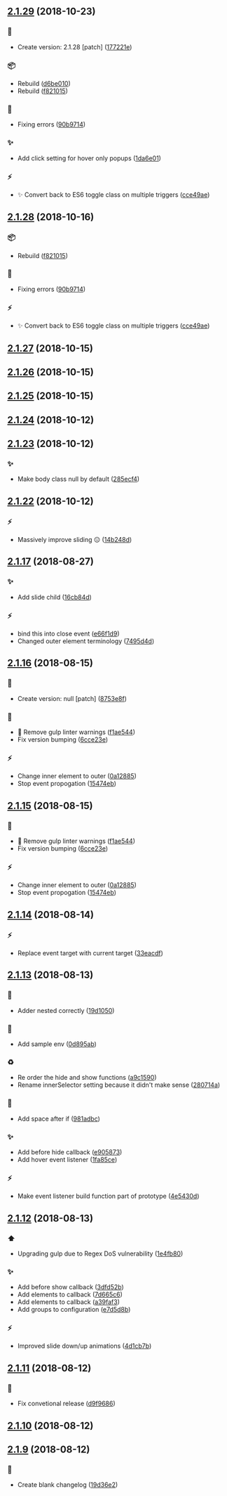 ## [2.1.29](https://github.com/ButsAndCats/limelight/compare/2.1.27...2.1.29) (2018-10-23)


### :bookmark:

* Create version: 2.1.28 [patch] ([177221e](https://github.com/ButsAndCats/limelight/commit/177221e))

### :package:

* Rebuild ([d6be010](https://github.com/ButsAndCats/limelight/commit/d6be010))
* Rebuild ([f821015](https://github.com/ButsAndCats/limelight/commit/f821015))

### :rotating_light:

* Fixing errors ([90b9714](https://github.com/ButsAndCats/limelight/commit/90b9714))

### :sparkles:

* Add click setting for hover only popups ([1da6e01](https://github.com/ButsAndCats/limelight/commit/1da6e01))

### :zap:

* :sparkles: Convert back to ES6 toggle class on multiple triggers ([cce49ae](https://github.com/ButsAndCats/limelight/commit/cce49ae))



## [2.1.28](https://github.com/ButsAndCats/limelight/compare/2.1.27...2.1.28) (2018-10-16)


### :package:

* Rebuild ([f821015](https://github.com/ButsAndCats/limelight/commit/f821015))

### :rotating_light:

* Fixing errors ([90b9714](https://github.com/ButsAndCats/limelight/commit/90b9714))

### :zap:

* :sparkles: Convert back to ES6 toggle class on multiple triggers ([cce49ae](https://github.com/ButsAndCats/limelight/commit/cce49ae))



## [2.1.27](https://github.com/ButsAndCats/limelight/compare/2.1.26...2.1.27) (2018-10-15)




## [2.1.26](https://github.com/ButsAndCats/limelight/compare/2.1.25...2.1.26) (2018-10-15)




## [2.1.25](https://github.com/ButsAndCats/limelight/compare/2.1.24...2.1.25) (2018-10-15)




## [2.1.24](https://github.com/ButsAndCats/limelight/compare/2.1.23...2.1.24) (2018-10-12)




## [2.1.23](https://github.com/ButsAndCats/limelight/compare/2.1.22...2.1.23) (2018-10-12)


### :sparkles:

* Make body class null by default ([285ecf4](https://github.com/ButsAndCats/limelight/commit/285ecf4))



## [2.1.22](https://github.com/ButsAndCats/limelight/compare/v2.1.21...v2.1.22) (2018-10-12)


### :zap:

* Massively improve sliding :expressionless: ([14b248d](https://github.com/ButsAndCats/limelight/commit/14b248d))



## [2.1.17](https://github.com/ButsAndCats/limelight/compare/2.1.16...2.1.17) (2018-08-27)


### :sparkles:

* Add slide child ([16cb84d](https://github.com/ButsAndCats/limelight/commit/16cb84d))

### :zap:

* bind this into close event ([e66f1d9](https://github.com/ButsAndCats/limelight/commit/e66f1d9))
* Changed outer element terminology ([7495d4d](https://github.com/ButsAndCats/limelight/commit/7495d4d))



## [2.1.16](https://github.com/ButsAndCats/limelight/compare/2.1.14...2.1.16) (2018-08-15)


### :bookmark:

* Create version: null [patch] ([8753e8f](https://github.com/ButsAndCats/limelight/commit/8753e8f))

### :tropical_drink:

* :rotating_light: Remove gulp linter warnings ([f1ae544](https://github.com/ButsAndCats/limelight/commit/f1ae544))
* Fix version bumping ([6cce23e](https://github.com/ButsAndCats/limelight/commit/6cce23e))

### :zap:

* Change inner element to outer ([0a12885](https://github.com/ButsAndCats/limelight/commit/0a12885))
* Stop event propogation ([15474eb](https://github.com/ButsAndCats/limelight/commit/15474eb))



## [2.1.15](https://github.com/ButsAndCats/limelight/compare/2.1.14...2.1.15) (2018-08-15)


### :tropical_drink:

* :rotating_light: Remove gulp linter warnings ([f1ae544](https://github.com/ButsAndCats/limelight/commit/f1ae544))
* Fix version bumping ([6cce23e](https://github.com/ButsAndCats/limelight/commit/6cce23e))

### :zap:

* Change inner element to outer ([0a12885](https://github.com/ButsAndCats/limelight/commit/0a12885))
* Stop event propogation ([15474eb](https://github.com/ButsAndCats/limelight/commit/15474eb))



## [2.1.14](https://github.com/ButsAndCats/limelight/compare/2.1.13...2.1.14) (2018-08-14)


### :zap:

* Replace event target with current target ([33eacdf](https://github.com/ButsAndCats/limelight/commit/33eacdf))



## [2.1.13](https://github.com/ButsAndCats/limelight/compare/2.1.12...2.1.13) (2018-08-13)


### :bug:

* Adder nested correctly ([19d1050](https://github.com/ButsAndCats/limelight/commit/19d1050))

### :memo:

* Add sample env ([0d895ab](https://github.com/ButsAndCats/limelight/commit/0d895ab))

### :recycle:

* Re order the hide and show functions ([a9c1590](https://github.com/ButsAndCats/limelight/commit/a9c1590))
* Rename innerSelector setting because it didn't make sense ([280714a](https://github.com/ButsAndCats/limelight/commit/280714a))

### :rotating_light:

* Add space after if ([981adbc](https://github.com/ButsAndCats/limelight/commit/981adbc))

### :sparkles:

* Add before hide callback ([e905873](https://github.com/ButsAndCats/limelight/commit/e905873))
* Add hover event listener ([1fa85ce](https://github.com/ButsAndCats/limelight/commit/1fa85ce))

### :zap:

* Make event listener build function part of prototype ([4e5430d](https://github.com/ButsAndCats/limelight/commit/4e5430d))



## [2.1.12](https://github.com/ButsAndCats/limelight/compare/2.1.11...2.1.12) (2018-08-13)


### :arrow_up:

* Upgrading gulp due to Regex DoS vulnerability ([1e4fb80](https://github.com/ButsAndCats/limelight/commit/1e4fb80))

### :sparkles:

* Add before show callback ([3dfd52b](https://github.com/ButsAndCats/limelight/commit/3dfd52b))
* Add elements to callback ([7d665c6](https://github.com/ButsAndCats/limelight/commit/7d665c6))
* Add elements to callback ([a39faf3](https://github.com/ButsAndCats/limelight/commit/a39faf3))
* Add groups to configuration ([e7d5d8b](https://github.com/ButsAndCats/limelight/commit/e7d5d8b))

### :zap:

* Improved slide down/up animations ([4d1cb7b](https://github.com/ButsAndCats/limelight/commit/4d1cb7b))



## [2.1.11](https://github.com/ButsAndCats/limelight/compare/2.1.10...2.1.11) (2018-08-12)


### :tropical_drink:

* Fix convetional release ([d9f9686](https://github.com/ButsAndCats/limelight/commit/d9f9686))



## [2.1.10](https://github.com/ButsAndCats/limelight/compare/2.1.9...2.1.10) (2018-08-12)




## [2.1.9](https://github.com/ButsAndCats/limelight/compare/2.1.8...2.1.9) (2018-08-12)


### :memo:

* Create blank changelog ([19d36e2](https://github.com/ButsAndCats/limelight/commit/19d36e2))



